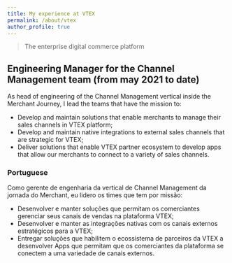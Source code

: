 ```yaml
---
title: My experience at VTEX
permalink: /about/vtex
author_profile: true
---
```


> The enterprise digital commerce platform

## Engineering Manager for the Channel Management team <nobr>(from may 2021 to date)</nobr>

As head of engineering of the Channel Management vertical inside the Merchant Journey, I lead the teams that have the mission to:

- Develop and maintain solutions that enable merchants to manage their sales channels in VTEX platform;
- Develop and maintain native integrations to external sales channels that are strategic for VTEX;
- Deliver solutions that enable VTEX partner ecosystem to develop apps that allow our merchants to connect to a variety of sales channels.

### Portuguese

Como gerente de engenharia da vertical de Channel Management da jornada do Merchant, eu lidero os times que tem por missão:

- Desenvolver e manter soluções que permitam os comerciantes gerenciar seus canais de vendas na plataforma VTEX;
- Desenvolver e manter as integrações nativas com os canais externos estratégicos para a VTEX;
- Entregar soluções que habilitem o ecossistema de parceiros da VTEX a desenvolver Apps que permitam que os comerciantes da plataforma se conectem a uma variedade de canais externos.